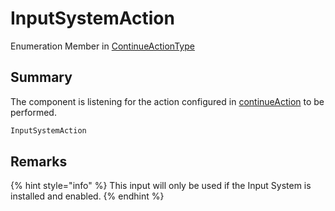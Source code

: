 # InputSystemAction

Enumeration Member in [ContinueActionType](yarn.unity.dialogueadvanceinput.continueactiontype-1.md)

## Summary

The component is listening for the action configured in [continueAction](yarn.unity.dialogueadvanceinput.continueaction.md) to be performed.

```csharp
InputSystemAction
```

## Remarks

{% hint style="info" %}
This input will only be used if the Input System is installed and enabled.
{% endhint %}
